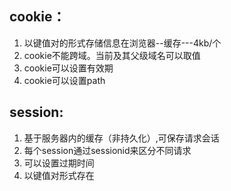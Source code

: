 
## cookie：
1. 以键值对的形式存储信息在浏览器--缓存---4kb/个
2. cookie不能跨域。当前及其父级域名可以取值
3. cookie可以设置有效期
4. cookie可以设置path

## session:
1. 基于服务器内的缓存（非持久化）,可保存请求会话
2. 每个session通过sessionid来区分不同请求
3. 可以设置过期时间
4. 以键值对形式存在


